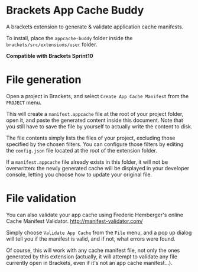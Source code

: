 Brackets App Cache Buddy
=================

A brackets extension to generate & validate application cache manifests.

To install, place the ```appcache-buddy``` folder inside the ```brackets/src/extensions/user``` folder.

**Compatible with Brackets Sprint10**

File generation
=====
Open a project in Brackets, and select ```Create App Cache Manifest``` from the ```PROJECT``` menu.

This will create a ```manifest.appcache``` file at the root of your project folder, open it, and paste the generated content inside this document.
Note that you still have to save the file by yourself to actually write the content to disk.

The file contents simply lists the files of your project, excluding those specified by the chosen filters. You can configure those filters by editing the ```config.json``` file located at the root of the extension folder.

If a ```manifest.appcache``` file already exists in this folder, it will not be overwritten: the newly generated cache will be displayed in your developer console, letting you choose how to update your original file.




File validation
=====

You can also validate your app cache using Frederic Hemberger's online Cache Manifest Validator.
http://manifest-validator.com/

Simply choose ```Validate App Cache``` from the ```File``` menu, and a pop up dialog will tell you if the manifest is valid, and if not, what errors were found.

Of course, this will work with any cache manifest file, not only the ones generated by this extension (actually, it will attempt to validate any file currently open in Brackets, even if it's not an app cache manifest…).
